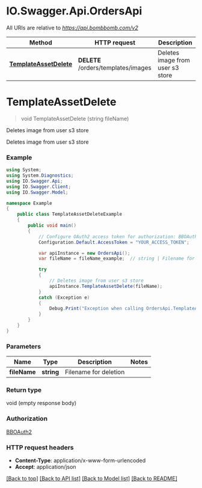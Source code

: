 # IO.Swagger.Api.OrdersApi

All URIs are relative to *https://api.bombbomb.com/v2*

Method | HTTP request | Description
------------- | ------------- | -------------
[**TemplateAssetDelete**](OrdersApi.md#templateassetdelete) | **DELETE** /orders/templates/images | Deletes image from user s3 store


<a name="templateassetdelete"></a>
# **TemplateAssetDelete**
> void TemplateAssetDelete (string fileName)

Deletes image from user s3 store

Deletes image from user s3 store

### Example
```csharp
using System;
using System.Diagnostics;
using IO.Swagger.Api;
using IO.Swagger.Client;
using IO.Swagger.Model;

namespace Example
{
    public class TemplateAssetDeleteExample
    {
        public void main()
        {
            // Configure OAuth2 access token for authorization: BBOAuth2
            Configuration.Default.AccessToken = "YOUR_ACCESS_TOKEN";

            var apiInstance = new OrdersApi();
            var fileName = fileName_example;  // string | Filename for deletion

            try
            {
                // Deletes image from user s3 store
                apiInstance.TemplateAssetDelete(fileName);
            }
            catch (Exception e)
            {
                Debug.Print("Exception when calling OrdersApi.TemplateAssetDelete: " + e.Message );
            }
        }
    }
}
```

### Parameters

Name | Type | Description  | Notes
------------- | ------------- | ------------- | -------------
 **fileName** | **string**| Filename for deletion | 

### Return type

void (empty response body)

### Authorization

[BBOAuth2](../README.md#BBOAuth2)

### HTTP request headers

 - **Content-Type**: application/x-www-form-urlencoded
 - **Accept**: application/json

[[Back to top]](#) [[Back to API list]](../README.md#documentation-for-api-endpoints) [[Back to Model list]](../README.md#documentation-for-models) [[Back to README]](../README.md)

